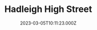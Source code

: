 ---
date: 2023-03-05T10:11:23.000Z
title: Hadleigh High Street
latitude: 52.04428511
longitude: 0.95370718
category: checkin
---